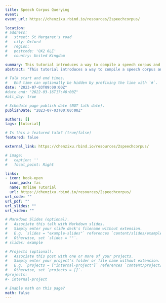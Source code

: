 ```yaml
---
title: Speech Corpus Querying
event: 
event_url: https://chenzixu.rbind.io/resources/2speechcorpus/

location: 
# address:
#   street: St Margaret's road
#   city: Oxford
#   region: 
#   postcode: 'OX2 6LE'
#   country: United Kingdom

summary: This tutorial introduces a way to compile a speech corpus and make queries of speech intervals, using the command-line interface.<br><i class="fas fa-star"></i>&nbsp;<i class="fas fa-star"></i>&nbsp;<i class="fas fa-star"></i> 3 Chapters<br><br><i class="fas fa-terminal"></i> Unix Shell&nbsp; <i class="fab fa-python"></i> Python&nbsp; <i class="fas fa-database"></i> Corpus
abstract: "This tutorial introduces a way to compile a speech corpus and make queries of speech intervals, using the command-line interface."

# Talk start and end times.
#   End time can optionally be hidden by prefixing the line with `#`.
date: "2023-07-03T09:00:00Z"
#date_end: "2022-03-16T17:40:00Z"
#all_day: true

# Schedule page publish date (NOT talk date).
publishDate: "2023-07-03T00:00:00Z"

authors: []
tags: [tutorial]

# Is this a featured talk? (true/false)
featured: false

external_link: https://chenzixu.rbind.io/resources/2speechcorpus/

# image:
#   caption: ''
#   focal_point: Right

links:
- icon: book-open
  icon_pack: fas
  name: Online Tutorial
  url: https://chenzixu.rbind.io/resources/2speechcorpus/
url_code: ""
url_pdf: ""
url_slides: ""
url_video: ""

# Markdown Slides (optional).
#   Associate this talk with Markdown slides.
#   Simply enter your slide deck's filename without extension.
#   E.g. `slides = "example-slides"` references `content/slides/example-slides.md`.
#   Otherwise, set `slides = ""`.
# slides: example

# Projects (optional).
#   Associate this post with one or more of your projects.
#   Simply enter your project's folder or file name without extension.
#   E.g. `projects = ["internal-project"]` references `content/project/deep-learning/index.md`.
#   Otherwise, set `projects = []`.
#projects:
#- internal-project

# Enable math on this page?
math: false
---
```

